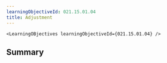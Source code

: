 ```yaml
---
learningObjectiveId: 021.15.01.04
title: Adjustment
---
```


```tsx eval
<LearningOBjectives learningObjectiveId={021.15.01.04} />
```

## Summary

